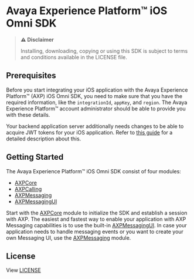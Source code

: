 # Avaya Experience Platform™ iOS Omni SDK

> **:warning: Disclaimer**
>
> Installing, downloading, copying or using this SDK is subject to terms and conditions available in the LICENSE file.

## Prerequisites

Before you start integrating your iOS application with the Avaya Experience Platform™ (AXP) iOS Omni SDK, you need to make sure that you have the required information, like the `integrationId`, `appKey`, and `region`. The Avaya Experience Platform™ account administrator should be able to provide you with these details.

Your backend application server additionally needs changes to be able to acquire JWT tokens for your iOS application. Refer to [this guide](https://developers.avayacloud.com/avaya-experience-platform/docs/omni-sdk-introduction) for a detailed description about this.

## Getting Started

The Avaya Experience Platform™ iOS Omni SDK consist of four modules:

- [AXPCore](https://avayaexperienceplatform.github.io/omni-sdk-ios/documentation/axpcore/)
- [AXPCalling](https://avayaexperienceplatform.github.io/omni-sdk-ios/documentation/axpcalling/)
- [AXPMessaging](https://avayaexperienceplatform.github.io/omni-sdk-ios/documentation/axpmessaging/)
- [AXPMessagingUI](https://avayaexperienceplatform.github.io/omni-sdk-ios/documentation/axpmessagingui/)

Start with the [AXPCore](https://avayaexperienceplatform.github.io/omni-sdk-ios/documentation/axpcore/) module to initialize the SDK and establish a session with AXP. The easiest and fastest way to enable your application with AXP Messaging capabilities is to use the built-in [AXPMessagingUI](https://avayaexperienceplatform.github.io/omni-sdk-ios/documentation/axpmessagingui/). In case your application needs to handle messaging events or you want to create your own Messaging UI, use the [AXPMessaging](https://avayaexperienceplatform.github.io/omni-sdk-ios/documentation/axpmessaging/) module.

## License

View [LICENSE](./LICENSE)
